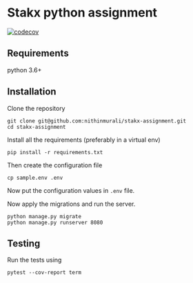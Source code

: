 # Stakx python assignment

[![codecov](https://codecov.io/gh/nithinmurali/py-assignment/branch/master/graph/badge.svg?token=lvSyyYICy3)](https://codecov.io/gh/nithinmurali/py-assignment)

## Requirements
python 3.6+


## Installation

Clone the repository
```
git clone git@github.com:nithinmurali/stakx-assignment.git
cd stakx-assignment
```

Install all the requirements (preferably in a virtual env)
```
pip install -r requirements.txt
```

Then create the configuration file

```
cp sample.env .env
```

Now put the configuration values in `.env` file.

Now apply the migrations and run the server.

```
python manage.py migrate
python manage.py runserver 8080
```

## Testing

Run the tests using

```
pytest --cov-report term
```
